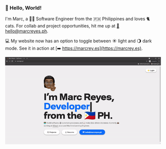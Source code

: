 ### 👋 Hello, World!

I'm Marc, a 👨‍💻 Software Engineer from the 🇵🇭 Philippines and loves 🐈 cats. For collab and project opportunities, hit me up at [📩 hello@marcreyes.ph](hello@marcreyes.ph).

💻 My website now has an option to toggle between ☀ light and 🌖 dark mode. See it in action at [➡️ https://marcrey.es](https://marcrey.es).

![Website haz sum dark mode hehe](nice.gif "Website haz sum dark mode hehe")
